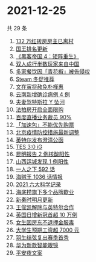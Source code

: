 # 2021-12-25

共 29 条

<!-- BEGIN -->
<!-- 最后更新时间 Sat Dec 25 2021 11:14:46 GMT+0800 (China Standard Time) -->

1. [132 万红砖房房主已离村](https://www.zhihu.com/search?q=132万红砖房)
1. [国王排名更新](https://www.zhihu.com/search?q=国王排名)
1. [《黑客帝国 4：矩阵重生》](https://www.zhihu.com/search?q=黑客帝国4)
1. [双人成行半数玩家来自中国](https://www.zhihu.com/search?q=双人成行)
1. [多家餐饮因「青花椒」被告侵权](https://www.zhihu.com/search?q=青花椒)
1. [Steam 冬促推荐](https://www.zhihu.com/search?q=Steam)
1. [文在寅将赦免朴槿惠](https://www.zhihu.com/search?q=朴槿惠)
1. [云南新增确诊病例 4 例](https://www.zhihu.com/search?q=云南疫情)
1. [夫妻驾特斯拉 Y 坠河](https://www.zhihu.com/search?q=特斯拉坠河)
1. [法拍房开启全面限购](https://www.zhihu.com/search?q=法拍房)
1. [百度直播业务裁员 90%](https://www.zhihu.com/search?q=百度裁员)
1. [「加速包」不能优先购票](https://www.zhihu.com/search?q=加速包)
1. [北京疫情防控措施最新调整](https://www.zhihu.com/search?q=北京疫情防控措施)
1. [英特尔发布澄清公函](https://www.zhihu.com/search?q=英特尔)
1. [TES 3:0 iG](https://www.zhihu.com/search?q=tes)
1. [昆明报告 2 例核酸阳性](https://www.zhihu.com/search?q=昆明疫情)
1. [山西运城发现 1 例阳性](https://www.zhihu.com/search?q=山西疫情)
1. [一人之下 592 话](https://www.zhihu.com/search?q=一人之下)
1. [海贼王 1036 话情报](https://www.zhihu.com/search?q=海贼王)
1. [2021 六大科学记录](https://www.zhihu.com/search?q=六大科学记录)
1. [海底捞旗下多个品牌歇业](https://www.zhihu.com/search?q=海底捞)
1. [新秦时明月更新](https://www.zhihu.com/search?q=新秦时明月)
1. [王俊凯解除与英特尔合作](https://www.zhihu.com/search?q=王俊凯与英特尔解约)
1. [英国日增新冠首超 10 万例](https://www.zhihu.com/search?q=英国疫情)
1. [女生因房东不退押金服毒](https://www.zhihu.com/search?q=大三女生服毒身亡)
1. [大学生预期工资超 7000 元](https://www.zhihu.com/search?q=大学生预期工资)
1. [羽生结弦复出赛季首秀](https://www.zhihu.com/search?q=羽生结弦)
1. [华为新款智能眼镜](https://www.zhihu.com/search?q=华为智能眼镜)
1. [平安夜文案](https://www.zhihu.com/search?q=平安夜)

<!-- END -->
